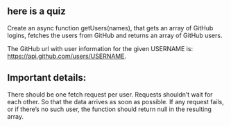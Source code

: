 ## here is a quiz

Create an async function getUsers(names), that gets an array of GitHub logins, fetches the users from GitHub and returns an array of GitHub users.

The GitHub url with user information for the given USERNAME is: https://api.github.com/users/USERNAME.

## Important details:

There should be one fetch request per user.
Requests shouldn’t wait for each other. So that the data arrives as soon as possible.
If any request fails, or if there’s no such user, the function should return null in the resulting array.